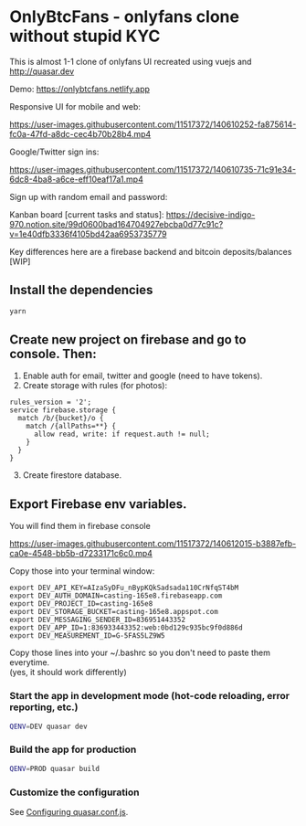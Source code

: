 # OnlyBtcFans - onlyfans clone without stupid KYC 

This is almost 1-1 clone of onlyfans UI recreated using vuejs and http://quasar.dev 

Demo: https://onlybtcfans.netlify.app

Responsive UI for mobile and web: 

https://user-images.githubusercontent.com/11517372/140610252-fa875614-fc0a-47fd-a8dc-cec4b70b28b4.mp4

Google/Twitter sign ins:

https://user-images.githubusercontent.com/11517372/140610735-71c91e34-6dc8-4ba8-a6ce-eff10eaf17a1.mp4


Sign up with random email and password:


Kanban board [current tasks and status]: https://decisive-indigo-970.notion.site/99d0600bad164704927ebcba0d77c91c?v=1e40dfb3336f4105bd42aa6953735779

Key differences here are a firebase backend and bitcoin deposits/balances [WIP]

## Install the dependencies
```bash
yarn
```

## Create new project on firebase and go to console. Then:

1. Enable auth for email, twitter and google (need to have tokens).
2. Create storage with rules (for photos):
```
rules_version = '2';
service firebase.storage {
  match /b/{bucket}/o {
    match /{allPaths=**} {
      allow read, write: if request.auth != null;
    }
  }
}
```
3. Create firestore database.


## Export Firebase env variables.


You will find them in firebase console 



https://user-images.githubusercontent.com/11517372/140612015-b3887efb-ca0e-4548-bb5b-d7233171c6c0.mp4




Copy those into your terminal window:


```
export DEV_API_KEY=AIzaSyDFu_nBypKQkSadsada110CrNfqST4bM
export DEV_AUTH_DOMAIN=casting-165e8.firebaseapp.com
export DEV_PROJECT_ID=casting-165e8
export DEV_STORAGE_BUCKET=casting-165e8.appspot.com
export DEV_MESSAGING_SENDER_ID=836951443352
export DEV_APP_ID=1:836933443352:web:0bd129c935bc9f0d886d
export DEV_MEASUREMENT_ID=G-5FAS5LZ9W5
```

Copy those lines into your ~/.bashrc so you don't need to paste them everytime.   
(yes, it should work differently)

### Start the app in development mode (hot-code reloading, error reporting, etc.)
```bash
QENV=DEV quasar dev
```


### Build the app for production
```bash
QENV=PROD quasar build
```

### Customize the configuration
See [Configuring quasar.conf.js](https://v2.quasar.dev/quasar-cli/quasar-conf-js).
